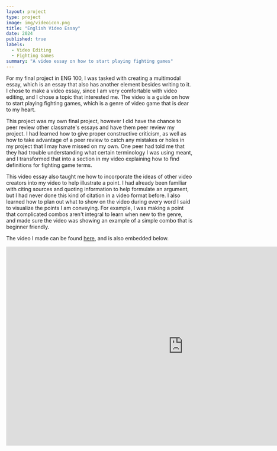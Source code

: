 ```yaml
---
layout: project
type: project
image: img/videoicon.png
title: "English Video Essay"
date: 2024
published: true
labels:
  - Video Editing
  - Fighting Games
summary: "A video essay on how to start playing fighting games"
---
```


For my final project in ENG 100, I was tasked with creating a multimodal essay, which is an essay that also has another element besides writing to it. I chose to make a video essay, since I am very comfortable with video editing, and I chose a topic that interested me. The video is a guide on how to start playing fighting games, which is a genre of video game that is dear to my heart.

This project was my own final project, however I did have the chance to peer review other classmate's essays and have them peer review my project. I had learned how to give proper constructive criticism, as well as how to take advantage of a peer review to catch any mistakes or holes in my project that I may have missed on my own. One peer had told me that they had trouble understanding what certain terminology I was using meant, and I transformed that into a section in my video explaining how to find definitions for fighting game terms. 

This video essay also taught me how to incorporate the ideas of other video creators into my video to help illustrate a point. I had already been familiar with citing sources and quoting information to help formulate an argument, but I had never done this kind of citation in a video format before. I also learned how to plan out what to show on the video during every word I said to visualize the points I am conveying. For example, I was making a point that complicated combos aren't integral to learn when new to the genre, and made sure the video was showing an example of a simple combo that is beginner friendly. 

The video I made can be found [here](https://www.youtube.com/watch?v=CqcKBpkVuJk), and is also embedded below.

<iframe width="956" height="538" src="https://www.youtube.com/embed/CqcKBpkVuJk" title="English Video Essay" frameborder="0" allow="accelerometer; autoplay; clipboard-write; encrypted-media; gyroscope; picture-in-picture; web-share" referrerpolicy="strict-origin-when-cross-origin" allowfullscreen></iframe>